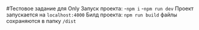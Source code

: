 #Тестовое задание для Only
Запуск проекта:
-`npm i`
-`npm run dev`
Проект запускается на `localhost:4000`
Билд проекта: `npm run build`
файлы сохраняются в папку `/dist`
